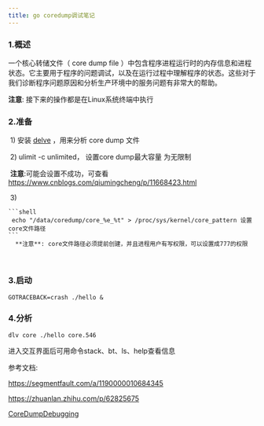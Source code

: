 ```yaml
---
title: go coredump调试笔记
---
```




### 1.概述

 一个核心转储文件（ core dump file ）中包含程序进程运行时的内存信息和进程状态。它主要用于程序的问题调试，以及在运行过程中理解程序的状态。这些对于我们诊断程序问题原因和分析生产环境中的服务问题有非常大的帮助。 

 **注意**: 接下来的操作都是在Linux系统终端中执行 



### 2.准备

​    1) 安装 [delve](https://github.com/derekparker/delve)  ，用来分析 core dump 文件

​	2) ulimit -c unlimited， 设置core dump最大容量 为无限制

​		**注意**:可能会设置不成功，可查看 https://www.cnblogs.com/qiumingcheng/p/11668423.html 

​	3) 

	```shell
	 echo "/data/coredump/core_%e_%t" > /proc/sys/kernel/core_pattern 设置core文件路径
	```
 	  **注意**: core文件路径必须提前创建，并且进程用户有写权限，可以设置成777的权限 

​	

### 3.启动

```shell
GOTRACEBACK=crash ./hello &
```



### 4.分析

```shell
dlv core ./hello core.546
```

进入交互界面后可用命令stack、bt、ls、help查看信息





参考文档:

 https://segmentfault.com/a/1190000010684345 

 https://zhuanlan.zhihu.com/p/62825675 

 [CoreDumpDebugging](https://github.com/golang/go/wiki/CoreDumpDebugging )
